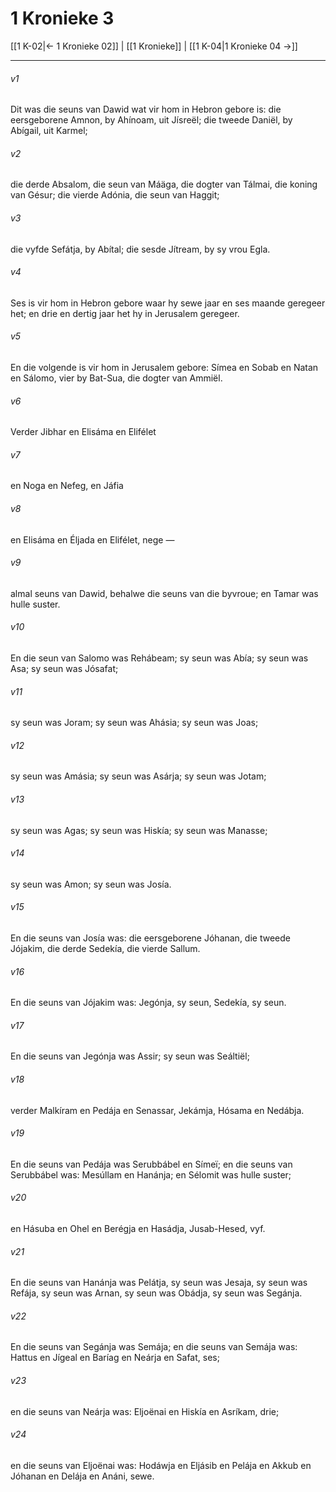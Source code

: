 # 1 Kronieke 3

[[1 K-02|← 1 Kronieke 02]] | [[1 Kronieke]] | [[1 K-04|1 Kronieke 04 →]]
***

###### v1
Dit was die seuns van Dawid wat vir hom in Hebron gebore is: die eersgeborene Amnon, by Ahínoam, uit Jísreël; die tweede Daniël, by Abígail, uit Karmel; 
###### v2
die derde Absalom, die seun van Máäga, die dogter van Tálmai, die koning van Gésur; die vierde Adónia, die seun van Haggit; 
###### v3
die vyfde Sefátja, by Abítal; die sesde Jítream, by sy vrou Egla. 
###### v4
Ses is vir hom in Hebron gebore waar hy sewe jaar en ses maande geregeer het; en drie en dertig jaar het hy in Jerusalem geregeer. 
###### v5
En die volgende is vir hom in Jerusalem gebore: Símea en Sobab en Natan en Sálomo, vier by Bat-Sua, die dogter van Ammiël. 
###### v6
Verder Jibhar en Elisáma en Elifélet 
###### v7
en Noga en Nefeg, en Jáfia 
###### v8
en Elisáma en Éljada en Elifélet, nege — 
###### v9
almal seuns van Dawid, behalwe die seuns van die byvroue; en Tamar was hulle suster. 
###### v10
En die seun van Salomo was Rehábeam; sy seun was Abía; sy seun was Asa; sy seun was Jósafat; 
###### v11
sy seun was Joram; sy seun was Ahásia; sy seun was Joas; 
###### v12
sy seun was Amásia; sy seun was Asárja; sy seun was Jotam; 
###### v13
sy seun was Agas; sy seun was Hiskía; sy seun was Manasse; 
###### v14
sy seun was Amon; sy seun was Josía. 
###### v15
En die seuns van Josía was: die eersgeborene Jóhanan, die tweede Jójakim, die derde Sedekía, die vierde Sallum. 
###### v16
En die seuns van Jójakim was: Jegónja, sy seun, Sedekía, sy seun. 
###### v17
En die seuns van Jegónja was Assir; sy seun was Seáltiël; 
###### v18
verder Malkíram en Pedája en Senassar, Jekámja, Hósama en Nedábja. 
###### v19
En die seuns van Pedája was Serubbábel en Símeï; en die seuns van Serubbábel was: Mesúllam en Hanánja; en Sélomit was hulle suster; 
###### v20
en Hásuba en Ohel en Berégja en Hasádja, Jusab-Hesed, vyf. 
###### v21
En die seuns van Hanánja was Pelátja, sy seun was Jesaja, sy seun was Refája, sy seun was Arnan, sy seun was Obádja, sy seun was Segánja. 
###### v22
En die seuns van Segánja was Semája; en die seuns van Semája was: Hattus en Jígeal en Baríag en Neárja en Safat, ses; 
###### v23
en die seuns van Neárja was: Eljoënai en Hiskía en Asríkam, drie; 
###### v24
en die seuns van Eljoënai was: Hodáwja en Eljásib en Pelája en Akkub en Jóhanan en Delája en Anáni, sewe. 
